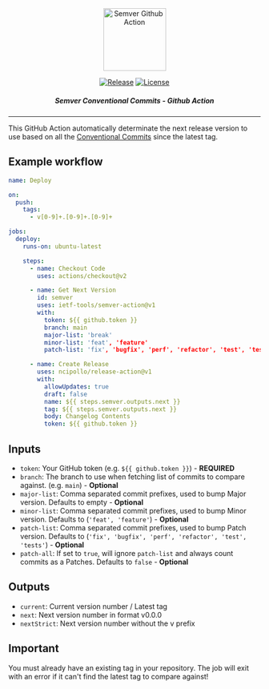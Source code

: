 <div align="center">

<img src="https://raw.githubusercontent.com/ietf-tools/common/main/assets/logos/semver-action.svg" alt="Semver Github Action" height="125" />

[![Release](https://img.shields.io/github/release/ietf-tools/semver-action.svg?style=flat&maxAge=600)](https://github.com/ietf-tools/semver-action/releases)
[![License](https://img.shields.io/github/license/ietf-tools/semver-action)](https://github.com/ietf-tools/semver-action/blob/main/LICENSE)

##### Semver Conventional Commits - Github Action

</div>

---

This GitHub Action automatically determinate the next release version to use based on all the [Conventional Commits](https://www.conventionalcommits.org) since the latest tag.

## Example workflow
``` yaml
name: Deploy

on:
  push:
    tags:
      - v[0-9]+.[0-9]+.[0-9]+

jobs:
  deploy:
    runs-on: ubuntu-latest

    steps:
      - name: Checkout Code
        uses: actions/checkout@v2

      - name: Get Next Version
        id: semver
        uses: ietf-tools/semver-action@v1
        with:
          token: ${{ github.token }}
          branch: main
          major-list: 'break'
          minor-list: 'feat', 'feature'
          patch-list: 'fix', 'bugfix', 'perf', 'refactor', 'test', 'tests'

      - name: Create Release
        uses: ncipollo/release-action@v1
        with:
          allowUpdates: true
          draft: false
          name: ${{ steps.semver.outputs.next }}
          tag: ${{ steps.semver.outputs.next }}
          body: Changelog Contents
          token: ${{ github.token }}
```

## Inputs
* `token`: Your GitHub token (e.g. `${{ github.token }}`) - **REQUIRED**
* `branch`: The branch to use when fetching list of commits to compare against. (e.g. `main`) - **Optional**
* `major-list`: Comma separated commit prefixes, used to bump Major version. Defaults to empty - **Optional**
* `minor-list`: Comma separated commit prefixes, used to bump Minor version. Defaults to (`'feat', 'feature'`) - **Optional**
* `patch-list`: Comma separated commit prefixes, used to bump Patch version. Defaults to (`'fix', 'bugfix', 'perf', 'refactor', 'test', 'tests'`) - **Optional**
* `patch-all`: If set to `true`, will ignore `patch-list` and always count commits as a Patches. Defaults to `false` - **Optional**

## Outputs
* `current`: Current version number / Latest tag
* `next`: Next version number in format v0.0.0
* `nextStrict`: Next version number without the v prefix

## Important

You must already have an existing tag in your repository. The job will exit with an error if it can't find the latest tag to compare against!
